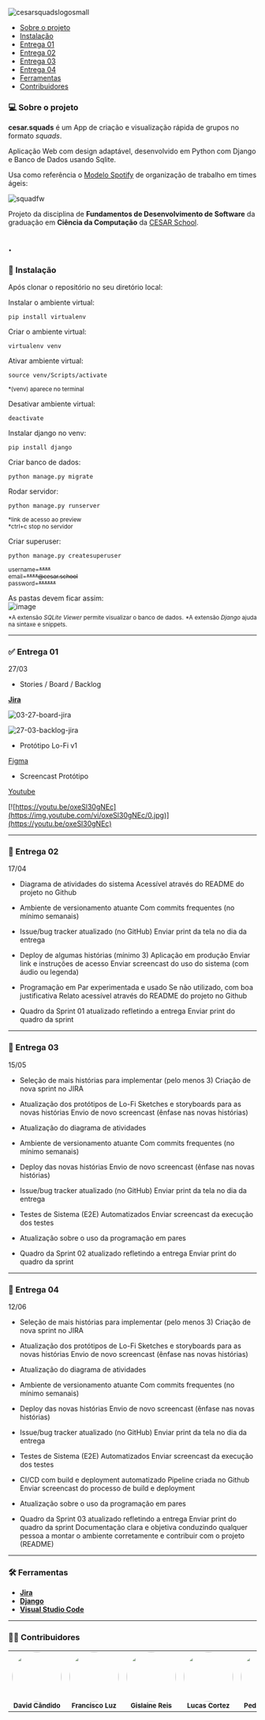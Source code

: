 ![cesarsquadslogosmall](https://user-images.githubusercontent.com/111138996/222937406-ceec455c-ab76-4edc-a618-96c7d752550d.png)

   * [Sobre o projeto](#-sobre-o-projeto)
   * [Instalação](#-instalação)
   * [Entrega 01](#-entrega-01)
   * [Entrega 02](#-entrega-02)
   * [Entrega 03](#-entrega-03)
   * [Entrega 04](#-entrega-04)
   * [Ferramentas](#-ferramentas)
   * [Contribuidores](#-contribuidores)


### 💻 Sobre o projeto

**cesar.squads** é um App de criação e visualização rápida de grupos no formato *squads*.

Aplicação Web com design adaptável, desenvolvido em Python com Django e Banco de Dados usando Sqlite.

Usa como referência o [Modelo Spotify](https://www.atlassian.com/agile/agile-at-scale/spotify) de organização de trabalho em times ágeis:
    
![squadfw](https://user-images.githubusercontent.com/111138996/222938051-d1dce37f-c48f-4710-b6eb-42eb2693c22b.png)

Projeto da disciplina de **Fundamentos de Desenvolvimento de Software** da graduação em **Ciência da Computação** da [CESAR School](https://www.cesar.school/).
  
  
.
---

### 🤖 Instalação

Após clonar o repositório no seu diretório local: 
  
  
Instalar o ambiente virtual:
```
pip install virtualenv
```
Criar o ambiente virtual:
```
virtualenv venv
```
Ativar ambiente virtual:
```
source venv/Scripts/activate
```

<sub>*(venv) aparece no terminal</sub>


Desativar ambiente virtual:
```
deactivate
```
Instalar django no venv:
```
pip install django
```
Criar banco de dados:
```
python manage.py migrate
```
Rodar servidor:
```
python manage.py runserver
```
<sub>*link de acesso ao preview  
*ctrl+c stop no servidor</sub>


Criar superuser:
```
python manage.py createsuperuser
```
<sub>username=~~****~~  
email=~~****@cesar.school~~  
password=~~******~~</sub>  

As pastas devem ficar assim:  
![image](https://user-images.githubusercontent.com/111138996/223016134-0659262e-d8ef-478f-a7a6-803d073a4aa7.png)  
<sub>*A extensão *SQLite Viewer* permite visualizar o banco de dados.</sub>
<sub>*A extensão *Django* ajuda na sintaxe e snippets.</sub>  

---

### ✅ Entrega 01

27/03

- Stories / Board / Backlog

**[Jira](https://projetofds.atlassian.net/)** 

![03-27-board-jira](https://user-images.githubusercontent.com/111138996/228053541-ba425351-bbc6-4d9d-90ea-6346bd3a9670.png)

![27-03-backlog-jira](https://user-images.githubusercontent.com/111138996/228053557-127208ce-e8ad-4e2d-87ac-5a955df22187.png)

- Protótipo Lo-Fi v1

[Figma](https://www.figma.com/proto/8MrwJKcy4XKxQdEP1Ywi44/Prototipo-Lo-fi?node-id=27-178&scaling=min-zoom&page-id=0%3A1&starting-point-node-id=27%3A178)

- Screencast Protótipo

[Youtube](https://youtu.be/oxeSl30gNEc)

[![https://youtu.be/oxeSl30gNEc](https://img.youtube.com/vi/oxeSl30gNEc/0.jpg)](https://youtu.be/oxeSl30gNEc)

---

### 🔲 Entrega 02

17/04

- Diagrama de atividades do sistema
    Acessível através do README do projeto no Github
    
- Ambiente de versionamento atuante
    Com commits frequentes (no mínimo semanais)
    
- Issue/bug tracker atualizado (no GitHub)
    Enviar print da tela no dia da entrega
    
- Deploy de algumas histórias (mínimo 3)
    Aplicação em produção
    Enviar link e instruções de acesso
    Enviar screencast do uso do sistema (com áudio ou legenda)
    
- Programação em Par experimentada e usado
    Se não utilizado, com boa justificativa
    Relato acessível através do README do projeto no Github
    
- Quadro da Sprint 01 atualizado refletindo a entrega
    Enviar print do quadro da sprint

---

### 🔲 Entrega 03

15/05

- Seleção de mais histórias para implementar (pelo menos 3)
    Criação de nova sprint no JIRA
    
- Atualização dos protótipos de Lo-Fi
    Sketches e storyboards para as novas histórias
    Envio de novo screencast (ênfase nas novas histórias)
    
- Atualização do diagrama de atividades

- Ambiente de versionamento atuante
    Com commits frequentes (no mínimo semanais)
    
- Deploy das novas histórias
    Envio de novo screencast (ênfase nas novas histórias)
    
- Issue/bug tracker atualizado (no GitHub)
    Enviar print da tela no dia da entrega
    
- Testes de Sistema (E2E) Automatizados
    Enviar screencast da execução dos testes
    
- Atualização sobre o uso da programação em pares

- Quadro da Sprint 02 atualizado refletindo a entrega
    Enviar print do quadro da sprint

---

### 🔲 Entrega 04

12/06

- Seleção de mais histórias para implementar (pelo menos 3)
    Criação de nova sprint no JIRA
    
- Atualização dos protótipos de Lo-Fi
    Sketches e storyboards para as novas histórias
    Envio de novo screencast (ênfase nas novas histórias)
    
- Atualização do diagrama de atividades

- Ambiente de versionamento atuante
    Com commits frequentes (no mínimo semanais)
    
- Deploy das novas histórias
    Envio de novo screencast (ênfase nas novas histórias)
    
- Issue/bug tracker atualizado (no GitHub)
    Enviar print da tela no dia da entrega
    
- Testes de Sistema (E2E) Automatizados
    Enviar screencast da execução dos testes
    
- CI/CD com build e deployment automatizado
    Pipeline criada no Github
    Enviar screencast do processo de build e deployment
    
- Atualização sobre o uso da programação em pares

- Quadro da Sprint 03 atualizado refletindo a entrega
    Enviar print do quadro da sprint
    Documentação clara e objetiva conduzindo qualquer 
    pessoa a montar o ambiente corretamente e contribuir com o projeto (README)

---

### 🛠 Ferramentas

-   **[Jira](https://projetofds.atlassian.net/)** 
-   **[Django](https://www.djangoproject.com/)**
-   **[Visual Studio Code](https://code.visualstudio.com/)** 

---

### 👨‍💻 Contribuidores

<table>
  <tr>
    <td align="center"><img style="border-radius: 50%;" src="https://avatars.githubusercontent.com/u/112348748?v=4" width="100px;" alt=""/><br /><sub><b>David Cândido</b></sub></a><br /></a></td>
    <td align="center"><img style="border-radius: 50%;" src="https://avatars.githubusercontent.com/u/39159963?v=4" width="100px;" alt=""/><br /><sub><b>Francisco Luz</b></sub></a><br /></a></td>
        <td align="center"><img style="border-radius: 50%;" src="https://avatars.githubusercontent.com/u/116602650?v=4" width="100px;" alt=""/><br /><sub><b>Gislaine Reis</b></sub></a><br /></a></td>
    <td align="center"><img style="border-radius: 50%;" src="https://avatars.githubusercontent.com/u/116669790?v=4" width="100px;" alt=""/><br /><sub><b>Lucas Cortez</b></sub></a><br /></a></td>
    <td align="center"><img style="border-radius: 50%;" src="https://avatars.githubusercontent.com/u/111138996?v=4" width="100px;" alt=""/><br /><sub><b>Pedro Coelho</b></sub></a><br /></a></td>
    <td align="center"><img style="border-radius: 50%;" src="https://avatars.githubusercontent.com/u/112591325?v=4" width="100px;" alt=""/><br /><sub><b>Thiago Araújo</b></sub></a><br /></a></td>


    
  </tr>
</table>    
